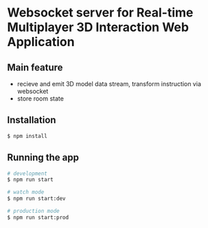 # Websocket server for Real-time Multiplayer 3D Interaction Web Application

## Main feature
- recieve and emit 3D model data stream, transform instruction via websocket
- store room state

## Installation

```bash
$ npm install
```

## Running the app

```bash
# development
$ npm run start

# watch mode
$ npm run start:dev

# production mode
$ npm run start:prod
```


